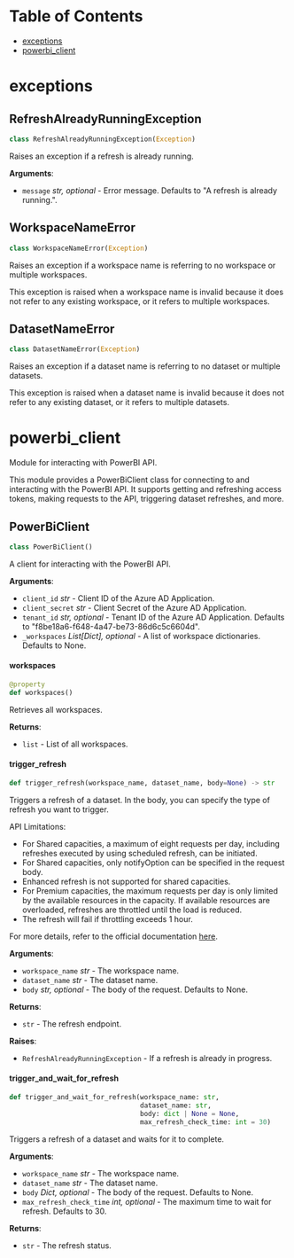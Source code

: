 # Table of Contents

* [exceptions](#exceptions)
* [powerbi\_client](#powerbi_client)

<h1 id="exceptions">exceptions</h1>

<h2 id="exceptions.RefreshAlreadyRunningException">RefreshAlreadyRunningException</h2>

```python
class RefreshAlreadyRunningException(Exception)
```

Raises an exception if a refresh is already running.

**Arguments**:

- `message` _str, optional_ - Error message. Defaults to "A refresh is already running.".

<h2 id="exceptions.WorkspaceNameError">WorkspaceNameError</h2>

```python
class WorkspaceNameError(Exception)
```

Raises an exception if a workspace name is referring to no workspace or multiple workspaces.

This exception is raised when a workspace name is invalid because it does not refer to any existing
workspace, or it refers to multiple workspaces.

<h2 id="exceptions.DatasetNameError">DatasetNameError</h2>

```python
class DatasetNameError(Exception)
```

Raises an exception if a dataset name is referring to no dataset or multiple datasets.

This exception is raised when a dataset name is invalid because it does not refer to any existing
dataset, or it refers to multiple datasets.

<h1 id="powerbi_client">powerbi_client</h1>

Module for interacting with PowerBI API.

This module provides a PowerBiClient class for connecting to and interacting
with the PowerBI API. It supports getting and refreshing access tokens,
making requests to the API, triggering dataset refreshes, and more.

<h2 id="powerbi_client.PowerBiClient">PowerBiClient</h2>

```python
class PowerBiClient()
```

A client for interacting with the PowerBI API.

**Arguments**:

- `client_id` _str_ - Client ID of the Azure AD Application.
- `client_secret` _str_ - Client Secret of the Azure AD Application.
- `tenant_id` _str, optional_ - Tenant ID of the Azure AD Application.
  Defaults to "f8be18a6-f648-4a47-be73-86d6c5c6604d".
- `_workspaces` _List[Dict], optional_ - A list of workspace dictionaries.
  Defaults to None.

<h4 id="powerbi_client.PowerBiClient.workspaces">workspaces</h4>

```python
@property
def workspaces()
```

Retrieves all workspaces.

**Returns**:

- `list` - List of all workspaces.

<h4 id="powerbi_client.PowerBiClient.trigger_refresh">trigger_refresh</h4>

```python
def trigger_refresh(workspace_name, dataset_name, body=None) -> str
```

Triggers a refresh of a dataset. In the body, you can specify the type of refresh you want to trigger.

API Limitations:
- For Shared capacities, a maximum of eight requests per day, including refreshes
executed by using scheduled refresh, can be initiated.
- For Shared capacities, only notifyOption can be specified in the request
body.
- Enhanced refresh is not supported for shared capacities.
- For Premium capacities, the maximum requests per day is only limited by the
available resources in the capacity. If available resources are overloaded,
refreshes are throttled until the load is reduced.
- The refresh will fail if throttling exceeds 1 hour.

For more details, refer to the official documentation
[here](https://learn.microsoft.com/en-us/rest/api/power-bi/datasets/refresh-dataset#datasetrefreshobjects).

**Arguments**:

- `workspace_name` _str_ - The workspace name.
- `dataset_name` _str_ - The dataset name.
- `body` _str, optional_ - The body of the request. Defaults to None.
  

**Returns**:

- `str` - The refresh endpoint.
  

**Raises**:

- `RefreshAlreadyRunningException` - If a refresh is already in progress.

<h4 id="powerbi_client.PowerBiClient.trigger_and_wait_for_refresh">trigger_and_wait_for_refresh</h4>

```python
def trigger_and_wait_for_refresh(workspace_name: str,
                                 dataset_name: str,
                                 body: dict | None = None,
                                 max_refresh_check_time: int = 30)
```

Triggers a refresh of a dataset and waits for it to complete.

**Arguments**:

- `workspace_name` _str_ - The workspace name.
- `dataset_name` _str_ - The dataset name.
- `body` _Dict, optional_ - The body of the request. Defaults to None.
- `max_refresh_check_time` _int, optional_ - The maximum time to wait for refresh. Defaults to 30.
  

**Returns**:

- `str` - The refresh status.

